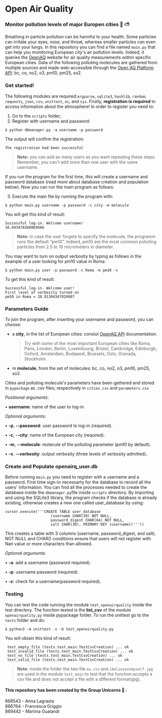 # Open Air Quality
### Monitor pollution levels of major Europen cities :deciduous_tree: :partly_sunny:

Breathing in particle pollution can be harmful to your health. Some particles can irritate your eyes, nose, and throat, whereas smaller particles can even get into your lungs. In this repository you can find a file named ```main.py``` that can help you monitoring European city's air pollution levels. Indeed, it queries the [OpenAQ](https://openaq.org) website for air quality measurements within specific European cities. Data of the following polluting molecules are gathered from multiple sources and made web-accessible through the [Open AQ Platform API](https://docs.openaq.org/): bc, co, no2, o3, pm10, pm25, so2.


### Get started!
The following modules are required:```argparse```, ```sqlite3```, ```hashlib```, ```random```, ```requests```, ```json```, ```csv```, ```unittest```, ```os```, and ```sys```.
Firstly, **registration is required** to access information about the atmosphere!
In order to register you need to: 
1. Go to the ```scripts``` folder;
2. Register with username and password:
```
$ python dbmanager.py -a username -p password  
```
The output will confirm the registration:
```
The registration had been successful
```
> **Note:** you can add as many users as you want repeating these steps. Remember, you can't add more than one user with the same username.


If you run the program for the first time, this will create a username and password database (read more about database creation and population below). Now you can run the main program as follows:

3. Execute the main file by running the program with: 
```
$ python main.py username -p password -c city -m molecule
```

You will get this kind of result:	
```
Successful log-in. Welcome username!
16.043478260869566
```
> **Note:** in case the user forgets to specify the molecule, the programm runs the default “pm10”. Indeed, pm10 are the most common polluting particles from 2.5 to 10 micrometers in diameter.


You may want to turn on output verbosity by typing as follows in the example of a user looking for pm10 value in Roma: 
```
$ python main.py user -p password -c Roma -m pm10 -v 
``` 
To get this kind of result:
```
Successful log-in. Welcome user!
First level of verbosity turned on
pm10 in Roma = 20.91304347826087 
```

### Parameters Guide
To join the program, after inserting your username and password, you can choose:
- a **city**, in the list of European cities: conslut [OpenAQ API](https://api.openaq.org/v1/cities) documentation. 
  > Try with some of the most important European cities like Roma, Paris, London, Berlin, Luxembourg, Bristol, Cambridge, Edinburgh, Oxford, Amsterdam, Budapest, Brussels, Oslo, Granada, Stockholm.
- m **molecule**, from the set of molecules: bc, co, no2, o3, pm10, pm25, so2.<br/>

Cities and polluting molecule's parameters have been gathered and stored in ```pypackage``` as .csv files; respectively in ```cities.csv``` and ```parameters.csv```

*Positional arguments*:

• **username**: name of the user to log-in

*Optional arguments*:

•	**-p**, **--password**: user password to log-in (required).

•	**-c**, **--city**: name of the European city (required).

•	**-m**, **--molecule**: molecule of the polluting parameter (pm10 by default).

•	**-v**, **--verbosity**: output verbosity (three levels of verbosity admitted).



### Create and Populate openairq_user.db
Before running ```main.py``` you need to register with a username and a password. First time sign-in necessarty for the database to record all the users' information. You can find all the processes needed to create the database inside the ```dbmanager.py```file inside ```scripts``` directory. 
By importing and using the SQLite3 library, the program checks if the database is already existing, otherwise creates a new one called user_database by using: 
```
cursor.execute('''CREATE TABLE user_database
                     (username CHAR(30) NOT NULL,
                     password_digest CHAR(64) NOT NULL,
                     salt CHAR(30), PRIMARY KEY (username))'''))
```
 
This creates a table with 3 columns (username, password_digest, and salt). NOT NULL and CHAR() conditions ensure that users will not register with Nan value or more characters than allowed.

*Optional arguments*:

•	**-a**: add a username (password required).

•	**-p**: username password (required).

•	**-c**: check for a username(password required).




### Testing 
You can test the code running the module ```test_openairquality``` inside the test directory. The function tested is the **list_csv** of the module ```openairquality.py``` inside pypackage folder.
To run the unittest go to the ```tests``` folder and do:
```
$ python3 -m unittest -v -b test_openairquality.py
```
You will obtain this kind of result: 
```
 test_empty_file (tests.test_main.TestCsvCreation) ... ok
 test_invalid_file (tests.test_main.TestCsvCreation) ... ok
 test_no_file (tests.test_main.TestCsvCreation) ... ok
 test_valid_file (tests.test_main.TestCsvCreation) ... ok
```
> **Note:** inside the folder the two file ```eu.csv``` and ```ibelieveinmyself.jpg``` are used in the module ```test_main``` to test that the function accepts a csv file and does not accept a file with a different format(jpg).



#### This repository has been created by the Group Unicorns :unicorn: :
868543 - Anna Lagrasta <br/>
866764 - Francesca Griggio <br/>
869442 - Martina Gualandi
